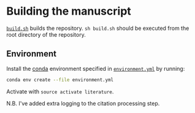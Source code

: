 # Building the manuscript

[`build.sh`](build.sh) builds the repository.
`sh build.sh` should be executed from the root directory of the repository.

## Environment

Install the [conda](https://conda.io) environment specified in [`environment.yml`](../environment.yml) by running:

```sh
conda env create --file environment.yml
```

Activate with `source activate literature`.

N.B. I've added extra logging to the citation processing step.
